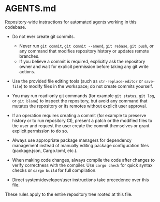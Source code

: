 # AGENTS.md

Repository-wide instructions for automated agents working in this codebase.

- Do not ever create git commits.
  - Never run `git commit`, `git commit --amend`, `git rebase`, `git push`, or any
    command that modifies repository history or updates remote branches.
  - If you believe a commit is required, explicitly ask the repository owner and
    wait for explicit permission before taking any git write actions.

- Use the provided file editing tools (such as `str-replace-editor` or `save-file`) to
  modify files in the workspace; do not create commits yourself.

- You may run read-only git commands (for example `git status`, `git log`, or
  `git blame`) to inspect the repository, but avoid any command that mutates the
  repository or its remotes without explicit user approval.

- If an operation requires creating a commit (for example to preserve history
  or to run repository CI), present a patch or the modified files to the user
  and request the user create the commit themselves or grant explicit
  permission to do so.

- Always use appropriate package managers for dependency management instead of
  manually editing package configuration files (package.json, Cargo.toml, etc.).

- When making code changes, always compile the code after changes to verify
  correctness with the compiler. Use `cargo check` for quick syntax checks or
  `cargo build` for full compilation.

- Direct system/developer/user instructions take precedence over this file.

These rules apply to the entire repository tree rooted at this file.

